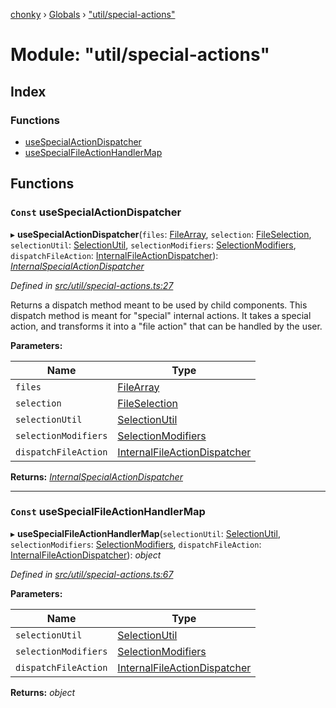 [chonky](../README.md) › [Globals](../globals.md) › ["util/special-actions"](_util_special_actions_.md)

# Module: "util/special-actions"

## Index

### Functions

* [useSpecialActionDispatcher](_util_special_actions_.md#const-usespecialactiondispatcher)
* [useSpecialFileActionHandlerMap](_util_special_actions_.md#const-usespecialfileactionhandlermap)

## Functions

### `Const` useSpecialActionDispatcher

▸ **useSpecialActionDispatcher**(`files`: [FileArray](_types_files_types_.md#filearray), `selection`: [FileSelection](../interfaces/_types_selection_types_.fileselection.md), `selectionUtil`: [SelectionUtil](../classes/_util_selection_.selectionutil.md), `selectionModifiers`: [SelectionModifiers](../interfaces/_types_selection_types_.selectionmodifiers.md), `dispatchFileAction`: [InternalFileActionDispatcher](_types_file_actions_types_.md#internalfileactiondispatcher)): *[InternalSpecialActionDispatcher](_types_special_actions_types_.md#internalspecialactiondispatcher)*

*Defined in [src/util/special-actions.ts:27](https://github.com/TimboKZ/Chonky/blob/ce1f2d4/src/util/special-actions.ts#L27)*

Returns a dispatch method meant to be used by child components. This dispatch
method is meant for "special" internal actions. It takes a special action, and
transforms it into a "file action" that can be handled by the user.

**Parameters:**

Name | Type |
------ | ------ |
`files` | [FileArray](_types_files_types_.md#filearray) |
`selection` | [FileSelection](../interfaces/_types_selection_types_.fileselection.md) |
`selectionUtil` | [SelectionUtil](../classes/_util_selection_.selectionutil.md) |
`selectionModifiers` | [SelectionModifiers](../interfaces/_types_selection_types_.selectionmodifiers.md) |
`dispatchFileAction` | [InternalFileActionDispatcher](_types_file_actions_types_.md#internalfileactiondispatcher) |

**Returns:** *[InternalSpecialActionDispatcher](_types_special_actions_types_.md#internalspecialactiondispatcher)*

___

### `Const` useSpecialFileActionHandlerMap

▸ **useSpecialFileActionHandlerMap**(`selectionUtil`: [SelectionUtil](../classes/_util_selection_.selectionutil.md), `selectionModifiers`: [SelectionModifiers](../interfaces/_types_selection_types_.selectionmodifiers.md), `dispatchFileAction`: [InternalFileActionDispatcher](_types_file_actions_types_.md#internalfileactiondispatcher)): *object*

*Defined in [src/util/special-actions.ts:67](https://github.com/TimboKZ/Chonky/blob/ce1f2d4/src/util/special-actions.ts#L67)*

**Parameters:**

Name | Type |
------ | ------ |
`selectionUtil` | [SelectionUtil](../classes/_util_selection_.selectionutil.md) |
`selectionModifiers` | [SelectionModifiers](../interfaces/_types_selection_types_.selectionmodifiers.md) |
`dispatchFileAction` | [InternalFileActionDispatcher](_types_file_actions_types_.md#internalfileactiondispatcher) |

**Returns:** *object*
